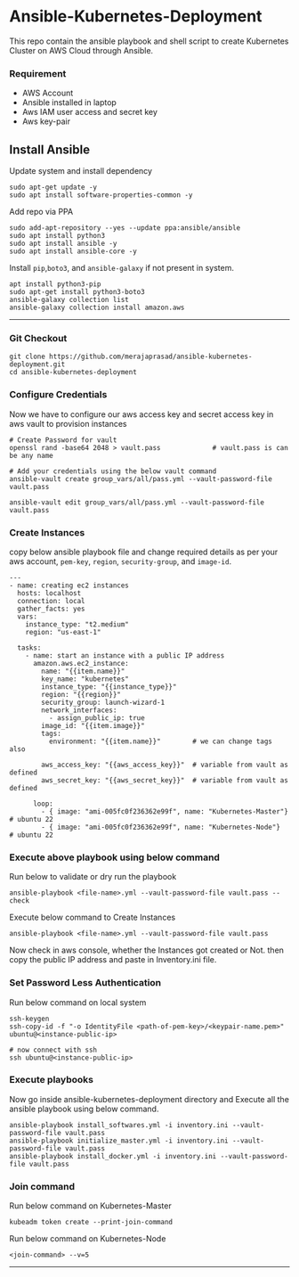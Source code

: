 # Ansible-Kubernetes-Deployment
This repo contain the ansible playbook and shell script to create Kubernetes Cluster on AWS Cloud through Ansible.

### Requirement
- AWS Account
- Ansible installed in laptop
- Aws IAM user access and secret key
- Aws key-pair

## Install Ansible
Update system and install dependency 
```
sudo apt-get update -y
sudo apt install software-properties-common -y
```
Add repo via PPA
```
sudo add-apt-repository --yes --update ppa:ansible/ansible
sudo apt install python3
sudo apt install ansible -y
sudo apt install ansible-core -y
```
Install ```pip```,```boto3```, and ```ansible-galaxy``` if not present in system.
```
apt install python3-pip
sudo apt-get install python3-boto3
ansible-galaxy collection list
ansible-galaxy collection install amazon.aws
```
---
### Git Checkout
```
git clone https://github.com/merajaprasad/ansible-kubernetes-deployment.git
cd ansible-kubernetes-deployment
```
### Configure Credentials
Now we have to configure our aws access key and secret access key in aws vault to provision instances
```
# Create Password for vault
openssl rand -base64 2048 > vault.pass             # vault.pass is can be any name

# Add your credentials using the below vault command
ansible-vault create group_vars/all/pass.yml --vault-password-file vault.pass

ansible-vault edit group_vars/all/pass.yml --vault-password-file vault.pass
```

### Create Instances
copy below ansible playbook file and change required details as per your aws account, ```pem-key```, ```region```, ```security-group```, and ```image-id```.
```
---
- name: creating ec2 instances
  hosts: localhost
  connection: local
  gather_facts: yes
  vars:
    instance_type: "t2.medium"
    region: "us-east-1"

  tasks:
    - name: start an instance with a public IP address
      amazon.aws.ec2_instance:
        name: "{{item.name}}"
        key_name: "kubernetes"
        instance_type: "{{instance_type}}"
        region: "{{region}}"
        security_group: launch-wizard-1
        network_interfaces:
          - assign_public_ip: true
        image_id: "{{item.image}}"
        tags:
          environment: "{{item.name}}"        # we can change tags also

        aws_access_key: "{{aws_access_key}}"  # variable from vault as defined
        aws_secret_key: "{{aws_secret_key}}"  # variable from vault as defined

      loop:
        - { image: "ami-005fc0f236362e99f", name: "Kubernetes-Master"}   # ubuntu 22
        - { image: "ami-005fc0f236362e99f", name: "Kubernetes-Node"}     # ubuntu 22

```
### Execute above playbook using below command
Run below to validate or dry run the playbook
```
ansible-playbook <file-name>.yml --vault-password-file vault.pass --check
```
Execute below command to Create Instances
```
ansible-playbook <file-name>.yml --vault-password-file vault.pass
```
Now check in aws console, whether the Instances got created or Not. then copy the public IP address and paste in Inventory.ini file.

### Set Password Less Authentication
Run below command on local system
```
ssh-keygen
ssh-copy-id -f "-o IdentityFile <path-of-pem-key>/<keypair-name.pem>" ubuntu@<instance-public-ip>

# now connect with ssh
ssh ubuntu@<instance-public-ip>
```

### Execute playbooks
Now go inside ansible-kubernetes-deployment directory and Execute all the ansible playbook using below command.
```
ansible-playbook install_softwares.yml -i inventory.ini --vault-password-file vault.pass
ansible-playbook initialize_master.yml -i inventory.ini --vault-password-file vault.pass
ansible-playbook install_docker.yml -i inventory.ini --vault-password-file vault.pass
```
### Join command
Run below command on Kubernetes-Master
```
kubeadm token create --print-join-command
```
Run below command on Kubernetes-Node
```
<join-command> --v=5
```
---
